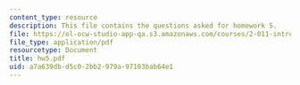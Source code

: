 ```yaml
---
content_type: resource
description: This file contains the questions asked for homework 5.
file: https://ol-ocw-studio-app-qa.s3.amazonaws.com/courses/2-011-introduction-to-ocean-science-and-engineering-spring-2006/a7a639dbd5c02bb2979a97103bab64e1_hw5.pdf
file_type: application/pdf
resourcetype: Document
title: hw5.pdf
uid: a7a639db-d5c0-2bb2-979a-97103bab64e1
---
```

